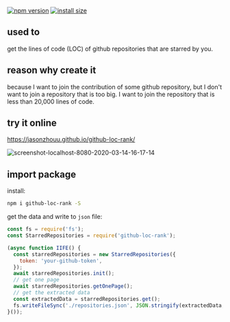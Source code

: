[![npm version][npm-image]][npm-url]
[![install size][install-size-image]][install-size-url]

## used to
get the lines of code (LOC) of github repositories that are starred by you.

## reason why create it
because I want to join the contribution of some github repository, but I don't want to join a repository that is too big. I want to join the repository that is less than 20,000 lines of code.

## try it online
https://jasonzhouu.github.io/github-loc-rank/

<img src="https://i.ibb.co/zxwYXn6/screenshot-localhost-8080-2020-03-14-16-17-14.png" alt="screenshot-localhost-8080-2020-03-14-16-17-14" border="0">

## import package 
install:
```bash
npm i github-loc-rank -S
```

get the data and write to `json` file:
```javascript
const fs = require('fs');
const StarredRepositories = require('github-loc-rank');

(async function IIFE() {
  const starredRepositories = new StarredRepositories({
    token: 'your-github-token',
  });
  await starredRepositories.init();
  // get one page
  await starredRepositories.getOnePage();
  // get the extracted data
  const extractedData = starredRepositories.get();
  fs.writeFileSync('./repositories.json', JSON.stringify(extractedData, null, '\t'));
}());

```


[npm-image]: https://flat.badgen.net/npm/v/github-loc-rank
[npm-url]: https://www.npmjs.com/package/github-loc-rank
[install-size-image]: https://flat.badgen.net/packagephobia/install/github-loc-rank
[install-size-url]: https://packagephobia.now.sh/result?p=github-loc-rank
